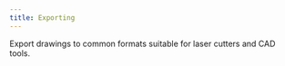 ```yaml
---
title: Exporting
---
```


Export drawings to common formats suitable for laser cutters and CAD tools.
